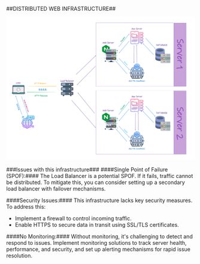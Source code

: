 ##DISTRIBUTED WEB INFRASTRUCTURE##

![](https://github.com/meriembenayad/alx-system_engineering-devops/blob/master/0x09-web_infrastructure_design/1-distributed_web_infrastructure.png)

###Issues with this infrastructure###
####Single Point of Failure (SPOF):####
The Load Balancer is a potential SPOF. If it fails, traffic cannot be distributed. To mitigate this, you can consider setting up a secondary load balancer with failover mechanisms.

####Security Issues:####
This infrastructure lacks key security measures. To address this:
* Implement a firewall to control incoming traffic.
* Enable HTTPS to secure data in transit using SSL/TLS certificates.

####No Monitoring:####
Without monitoring, it's challenging to detect and respond to issues. Implement monitoring solutions to track server health, performance, and security, and set up alerting mechanisms for rapid issue resolution.
